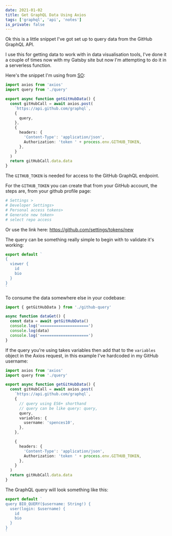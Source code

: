 ```yaml
---
date: 2021-01-02
title: Get GraphQL Data Using Axios
tags: ['graphql', 'api', 'notes']
is_private: false
---
```


Ok this is a little snippet I've got set up to query data from the
GitHub GraphQL API.

I use this for getting data to work with in data visualisation tools,
I've done it a couple of times now with my Gatsby site but now I'm
attempting to do it in a serverless function.

Here's the snippet I'm using from [SO]:

```ts
import axios from 'axios'
import query from './query'

export async function getGitHubData() {
  const gitHubCall = await axios.post(
    `https://api.github.com/graphql`,
    {
      query,
    },
    {
      headers: {
        'Content-Type': 'application/json',
        Authorization: 'token ' + process.env.GITHUB_TOKEN,
      },
    }
  )
  return gitHubCall.data.data
}
```

The `GITHUB_TOKEN` is needed for access to the GitHub GraphQL
endpoint.

For the `GITHUB_TOKEN` you can create that from your GitHub account,
the steps are, from your github profile page:

```bash
# Settings >
# Developer Settings>
# Personal access tokens>
# Generate new token>
# select repo access
```

Or use the link here: https://github.com/settings/tokens/new

The query can be something really simple to begin with to validate
it's working:

```ts
export default `
{
  viewer {
    id
    bio
  }
}
`
```

To consume the data somewhere else in your codebase:

```ts
import { getGitHubData } from './github-query'

async function dataGet() {
  const data = await getGitHubData()
  console.log('=====================')
  console.log(data)
  console.log('=====================')
}
```

If the query you're using takes variables then add that to the
`variables` object in the Axios request, in this example I've
hardcoded in my GitHub username:

```ts
import axios from 'axios'
import query from './query'

export async function getGitHubData() {
  const gitHubCall = await axios.post(
    `https://api.github.com/graphql`,
    {
      // query using ES6+ shorthand
      // query can be like query: query,
      query,
      variables: {
        username: 'spences10',
      },
    },

    {
      headers: {
        'Content-Type': 'application/json',
        Authorization: 'token ' + process.env.GITHUB_TOKEN,
      },
    }
  )
  return gitHubCall.data.data
}
```

The GraphQL query will look something like this:

```ts
export default `
query BIO_QUERY($username: String!) {
  user(login: $username) {
    id
    bio
  }
}
`
```

<!-- Links -->

[so]:
  https://stackoverflow.com/questions/52816623/graphql-post-request-in-axios
